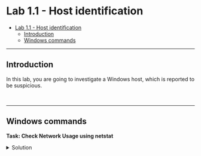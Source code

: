 # Lab 1.1 - Host identification

- [Lab 1.1 - Host identification](#lab-11---host-identification)
  - [Introduction](#introduction)
  - [Windows commands](#windows-commands)

---

## Introduction

In this lab, you are going to investigate a Windows host, which is reported to be suspicious.

<br/>

---

## Windows commands

**Task: Check Network Usage using netstat**

<details>
  <summary>Solution</summary>
  You can use `netstat` for checking network usage on a Windows host.

  As a baseline, first run `cmd.exe` as admin, and then run `netstat -na`:

  ![01](images/lab-1-1-01.png)

  Next, create a netcat listener on the host. Use the command prompt and enter the following commands:

  ```
  ubuntu2004
  nc -lp 10000
  ```

  ![02](images/lab-1-1-02.png)

  This command will run in a Ubuntu container and create a TCP listener on tcp/10000.

  Then again, run `netstat -na`:

  ![03](images/lab-1-1-03.png)



</details>

